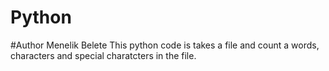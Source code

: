 # Python
#Author Menelik Belete
This python code is takes a file and count a words, characters and special charatcters in the file.
